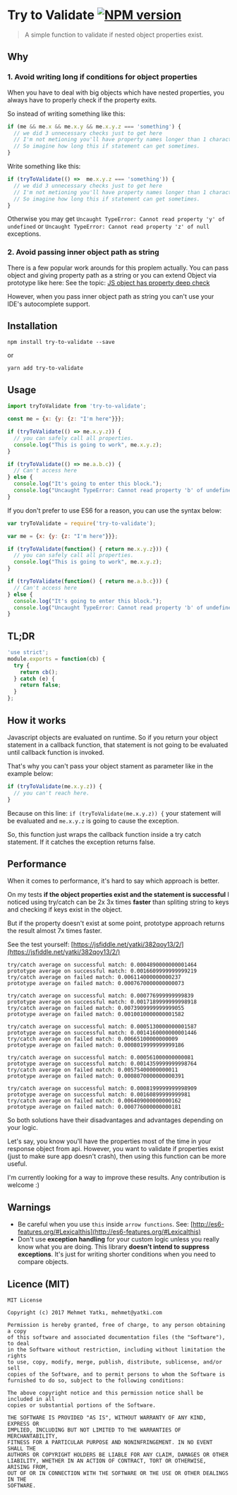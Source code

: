 # Try to Validate [![NPM version](https://badge.fury.io/js/try-to-validate.svg)](https://www.npmjs.com/package/try-to-validate)
> A simple function to validate if nested object properties exist.

## Why

### 1. Avoid writing long if conditions for object properties
When you have to deal with big objects which have nested properties, you always have to properly check if the property exits.

So instead of writing something like this:

```javascript
if (me && me.x && me.x.y && me.x.y.z === 'something') {
  // we did 3 unnecessary checks just to get here
  // I'm not metioning you'll have property names longer than 1 character.
  // So imagine how long this if statement can get sometimes.
}
```

Write something like this:

```javascript
if (tryToValidate(() =>  me.x.y.z === 'something')) {
  // we did 3 unnecessary checks just to get here
  // I'm not metioning you'll have property names longer than 1 character.
  // So imagine how long this if statement can get sometimes.
}
```

Otherwise you may get `Uncaught TypeError: Cannot read property 'y' of undefined` or `Uncaught TypeError: Cannot read property 'z' of null` exceptions.

### 2. Avoid passing inner object path as string

There is a few popular work arounds for this proplem actually. You can pass object and giving property path as a string or you can extend Object via prototype like here: 
See the topic: [JS object has property deep check](https://stackoverflow.com/questions/33444711/js-object-has-property-deep-check/33445095#33445095) 

However, when you pass inner object path as string you can't use your IDE's autocomplete support. 

## Installation

```
npm install try-to-validate --save
```

or

```
yarn add try-to-validate
```

## Usage
```javascript
import tryToValidate from 'try-to-validate';

const me = {x: {y: {z: "I'm here"}}};

if (tryToValidate(() => me.x.y.z)) {
  // you can safely call all properties.
  console.log("This is going to work", me.x.y.z);
}

if (tryToValidate(() => me.a.b.c)) {
  // Can't access here
} else {
  console.log("It's going to enter this block.");
  console.log("Uncaught TypeError: Cannot read property 'b' of undefined");
}
```

If you don't prefer to use ES6 for a reason, you can use the syntax below:

```javascript
var tryToValidate = require('try-to-validate');

var me = {x: {y: {z: "I'm here"}}};

if (tryToValidate(function() { return me.x.y.z})) {
  // you can safely call all properties.
  console.log("This is going to work", me.x.y.z);
}

if (tryToValidate(function() { return me.a.b.c})) {
  // Can't access here
} else {
  console.log("It's going to enter this block.");
  console.log("Uncaught TypeError: Cannot read property 'b' of undefined");
}
```

## TL;DR

```javascript
'use strict';
module.exports = function(cb) {
  try {
    return cb();
  } catch (e) {
    return false;
  }
};
```

## How it works

Javascript objects are evaluated on runtime. So if you return your object statement in a callback function, that statement is not going to be evaluated until callback function is invoked.

That's why you can't pass your object stament as parameter like in the example below:

```javascript
if (tryToValidate(me.x.y.z)) {
  // you can't reach here.
}
```

Because on this line: `if (tryToValidate(me.x.y.z)) {` your statement will be evaluated and `me.x.y.z` is going to cause the exception.

So, this function just wraps the callback function inside a try catch statement. If it catches the exception returns false.

## Performance

When it comes to performance, it's hard to say which approach is better. 

On my tests **if the object properties exist and the statement is successful** I noticed using try/catch can be 2x 3x times **faster** than spliting string to keys and checking if keys exist in the object.

But if the property doesn't exist at some point, prototype approach returns the result almost 7x times faster.

See the test yourself: [https://jsfiddle.net/yatki/382qoy13/2/](https://jsfiddle.net/yatki/382qoy13/2/) 

```
try/catch average on successful match: 0.0004890000000001464
prototype average on successful match: 0.0016609999999999219
try/catch average on failed match: 0.006114000000000237
prototype average on failed match: 0.0007670000000000073

try/catch average on successful match: 0.000776999999999839
prototype average on successful match: 0.0017189999999998918
try/catch average on failed match: 0.0073909999999999055
prototype average on failed match: 0.0010010000000001582

try/catch average on successful match: 0.0005130000000001587
prototype average on successful match: 0.0014160000000001446
try/catch average on failed match: 0.00665100000000009
prototype average on failed match: 0.0008019999999999186

try/catch average on successful match: 0.000561000000000081
prototype average on successful match: 0.0014359999999998764
try/catch average on failed match: 0.00575400000000011
prototype average on failed match: 0.0008070000000000391

try/catch average on successful match: 0.0008199999999998909
prototype average on successful match: 0.00160899999999981
try/catch average on failed match: 0.006409000000000162
prototype average on failed match: 0.000776000000000181
```

So both solutions have their disadvantages and advantages depending on your logic. 

Let's say, you know you'll have the properties most of the time in your response object from api. 
However, you want to validate if properties exist (just to make sure app doesn't crash), then using this function can be more useful. 

I'm currently looking for a way to improve these results. Any contribution is welcome :) 

## Warnings 

- Be careful when you use `this` inside `arrow functions`. See: [http://es6-features.org/#Lexicalthis](http://es6-features.org/#Lexicalthis)
- Don't use **exception handling** for your custom logic unless you really know what you are doing. 
This library **doesn't intend to suppress exceptions**. 
It's just for writing shorter conditions when you need to compare objects.
 
## Licence (MIT)

```
MIT License

Copyright (c) 2017 Mehmet Yatkı, mehmet@yatki.com

Permission is hereby granted, free of charge, to any person obtaining a copy
of this software and associated documentation files (the "Software"), to deal
in the Software without restriction, including without limitation the rights
to use, copy, modify, merge, publish, distribute, sublicense, and/or sell
copies of the Software, and to permit persons to whom the Software is
furnished to do so, subject to the following conditions:

The above copyright notice and this permission notice shall be included in all
copies or substantial portions of the Software.

THE SOFTWARE IS PROVIDED "AS IS", WITHOUT WARRANTY OF ANY KIND, EXPRESS OR
IMPLIED, INCLUDING BUT NOT LIMITED TO THE WARRANTIES OF MERCHANTABILITY,
FITNESS FOR A PARTICULAR PURPOSE AND NONINFRINGEMENT. IN NO EVENT SHALL THE
AUTHORS OR COPYRIGHT HOLDERS BE LIABLE FOR ANY CLAIM, DAMAGES OR OTHER
LIABILITY, WHETHER IN AN ACTION OF CONTRACT, TORT OR OTHERWISE, ARISING FROM,
OUT OF OR IN CONNECTION WITH THE SOFTWARE OR THE USE OR OTHER DEALINGS IN THE
SOFTWARE.
```
